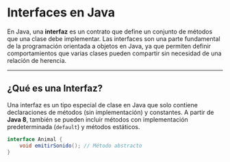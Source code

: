 # **Interfaces en Java**

En Java, una **interfaz** es un contrato que define un conjunto de métodos que una clase debe implementar. Las interfaces son una parte fundamental de la programación orientada a objetos en Java, ya que permiten definir comportamientos que varias clases pueden compartir sin necesidad de una relación de herencia.

---

## **¿Qué es una Interfaz?**

Una interfaz es un tipo especial de clase en Java que solo contiene declaraciones de métodos (sin implementación) y constantes. A partir de **Java 8**, también se pueden incluir métodos con implementación predeterminada (`default`) y métodos estáticos.

```java
interface Animal {
    void emitirSonido(); // Método abstracto
}
